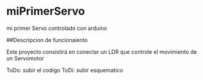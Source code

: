# miPrimerServo
mi primer Servo controlado con arduino

##Descripcion de funcionaiento

Este proyecto consistirá en conectar un LDR que controle el movimiento de un Servomotor

ToDo: subir el codigo
ToDi: subir esquematico
